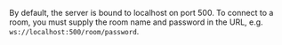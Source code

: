 By default, the server is bound to localhost on port 500.
To connect to a room, you must supply the room name and password in the URL, e.g. <code>ws://localhost:500/room/password</code>.
